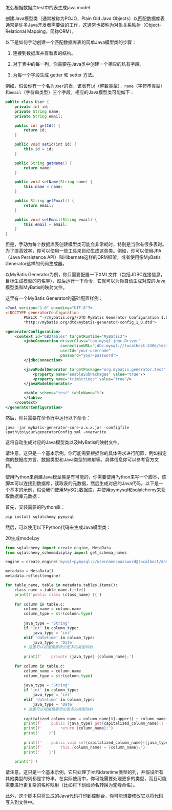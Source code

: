 怎么根据数据库test中的表生成java model

创建Java模型类（通常被称为POJO，Plain Old Java Objects）以匹配数据库表通常是许多Java开发者需要做的工作，这通常也被称为对象关系映射（Object-Relational Mapping，简称ORM）。

以下是如何手动创建一个匹配数据库表的简单Java模型类的步骤：

1. 连接到数据库并查看表的结构。

2. 对于表中的每一列，你需要在Java类中创建一个相应的私有字段。

3. 为每一个字段生成 getter 和 setter 方法。

例如，假设你有一个名为`User`的表，该表有`id`（整数类型），`name`（字符串类型）和`email`（字符串类型）三个字段。相应的Java模型类可能如下：

```java
public class User {
    private int id;
    private String name;
    private String email;

    public int getId() {
        return id;
    }

    public void setId(int id) {
        this.id = id;
    }

    public String getName() {
        return name;
    }

    public void setName(String name) {
        this.name = name;
    }

    public String getEmail() {
        return email;
    }

    public void setEmail(String email) {
        this.email = email;
    }
}
```

但是，手动为每个数据库表创建模型类可能会非常耗时，特别是当你有很多表时。为了提高效率，你可以使用一些工具来自动生成这些类。例如，你可以使用JPA（Java Persistence API）和Hibernate这样的ORM框架，或者使用像MyBatis Generator这样的代码生成器。

以MyBatis Generator为例，你只需要配置一下XML文件（包括JDBC连接信息，目标生成模型的包名等），然后运行一下命令，它就可以为你自动生成对应的Java模型类和MyBatis的映射文件。

这里有一个MyBatis Generator的基础配置样例：

```xml
<?xml version="1.0" encoding="UTF-8"?>
<!DOCTYPE generatorConfiguration
        PUBLIC "-//mybatis.org//DTD MyBatis Generator Configuration 1.0//EN"
        "http://mybatis.org/dtd/mybatis-generator-config_1_0.dtd">

<generatorConfiguration>
    <context id="DB2Tables" targetRuntime="MyBatis3">
        <jdbcConnection driverClass="com.mysql.jdbc.Driver"
                        connectionURL="jdbc:mysql://localhost:3306/test"
                        userId="your-username"
                        password="your-password">
        </jdbcConnection>

        <javaModelGenerator targetPackage="org.mybatis.generator.test" targetProject="\path\to\your\project\src">
            <property name="enableSubPackages" value="true"/>
            <property name="trimStrings" value="true"/>
        </javaModelGenerator>

        <table schema="test" tableName="%">
        </table>
    </context>
</generatorConfiguration>
```

然后，你只需要在命令行中运行以下命令：

```
java -jar mybatis-generator-core-x.x.x.jar -configfile \path\to\your\generatorConfig.xml -overwrite
```

这将自动生成对应的Java模型类以及MyBatis的映射文件。

请注意，这只是一个基本示例。你可能需要根据你的具体需求进行配置，例如指定你的数据库方言、数据类型和Java类型的映射等。具体信息你可以参考官方文档。


使用Python来创建Java模型类是有可能的，你需要使用Python来写一个脚本，该脚本可以连接到数据库，读取表的元数据，然后生成对应的Java代码。以下是一个基本的示例，假设我们使用MySQL数据库，并使用pymysql和sqlalchemy来获取数据库元数据：

首先，安装需要的Python库：

```bash
pip install sqlalchemy pymysql
```

然后，可以使用以下Python代码来生成Java模型类：

20生成model.py
```python
from sqlalchemy import create_engine, MetaData
from sqlalchemy_schemadisplay import get_schema_names

engine = create_engine('mysql+pymysql://username:password@localhost/database')

metadata = MetaData()
metadata.reflect(engine)

for table_name, table in metadata.tables.items():
    class_name = table_name.title()
    print(f'public class {class_name} {{')
    
    for column in table.c:
        column_name = column.name
        column_type = str(column.type)
        
        java_type = 'String'
        if 'int' in column_type:
            java_type = 'int'
        elif 'datetime' in column_type:
            java_type = 'Date'
        # 这里可以根据需要添加更多的类型映射
        
        print(f'    private {java_type} {column_name};')
    
    for column in table.c:
        column_name = column.name
        column_type = str(column.type)
        
        java_type = 'String'
        if 'int' in column_type:
            java_type = 'int'
        elif 'datetime' in column_type:
            java_type = 'Date'
        # 这里可以根据需要添加更多的类型映射
        
        capitalized_column_name = column_name[0].upper() + column_name[1:]
        print(f'    public {java_type} get{capitalized_column_name}() {{')
        print(f'        return {column_name};')
        print('    }')
        
        print(f'    public void set{capitalized_column_name}({java_type} {column_name}) {{')
        print(f'        this.{column_name} = {column_name};')
        print('    }')
        
    print('}')
```

请注意，这只是一个基本示例，它只处理了int和datetime类型的列，并假设所有其他类型的列都是字符串。在实际使用中，你可能需要处理更多的类型，而且可能需要进行更复杂的名称映射（比如将下划线命名转换为驼峰命名）。

此外，这个脚本只将生成的Java代码打印到控制台，你可能想要修改它以将代码写入到文件中。